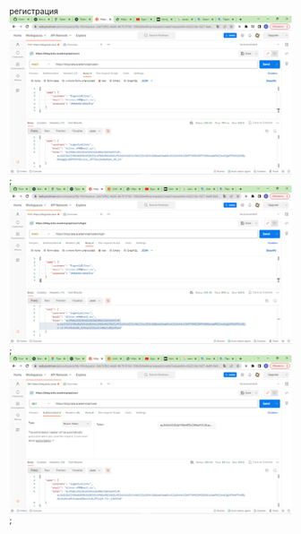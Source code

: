 регистрация
![РЕГИСТРАЦИЯ](img/registratiton.png);
![АВТОРИЗАЦИЯ](img/autorization.png);
![ПОЛУЧЕНИЕ ЮЗЕРА ПО ТОКЕНУ](img/expected.png);
